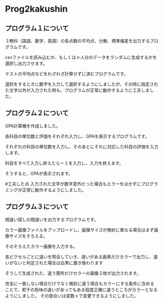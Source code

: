 # Prog2kakushin

## プログラム１について
３教科（国語、数学、英語）の各点数の平均点、分散、標準偏差を出力するプログラムです。

csvファイルを読み込むか、もしくはｎ人分のデータをランダムに生成するかを選択し出力させます。

テストの平均点などをわざわざ計算せずに済むプログラムです。

選択をするときに数字を入力して選択するようにしましたが、その時に指定された文字以外が入力された時も、プログラムが正常に動作するように工夫しました。


## プログラム２について
GPA計算機を作成しました。

各科目の単位数と評価をそれぞれ入力し、GPAを表示するプログラムです。

それぞれの科目の単位数を入力し、そのあとにそれに対応した科目の評価を入力します。

科目をすべて入力し終えたらー１を入力し、入力を終えます。

そうすると、GPAが表示されます。

#工夫した点
入力された文字が数字意外だった場合もエラーをはかずにプログラミングが正常に動作するようにしました。



## プログラム３について
間違い探しの間違いを出力するプログラムです。

カラー画像ファイルをアップロードし、画像サイズが微妙に異なる場合はまず画像サイズをそろえる。

そのそろえたカラー画像を入力する。

各ピクセルごとに違いを照会していき、違いがある画素だけカラーで出力し、違いがないと判定された場合は白黒に置き換わります

そうして生成された、違う箇所だけカラーの画像２枚が出力されます。

完全に一致しない場合だけでなく微妙に違う場合もカラーにする条件に含めることで、若干の色味の違いがあってもある程度正確に違うところがカラーとなるようにしました。
その度合いは変数ｘで変更できるようにしました。
